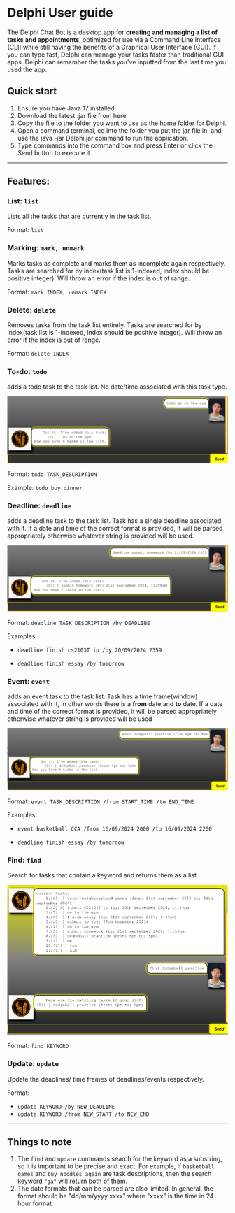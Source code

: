 # Delphi User guide

The Delphi Chat Bot is a desktop app for **creating and managing a list of tasks and appointments**, optimized for use via a Command Line Interface (CLI) while still having the benefits of a Graphical User Interface (GUI). If you can type fast, Delphi can manage your tasks faster than traditional GUI apps.
Delphi can remember the tasks you've inputted from the last time you used the app.
## Quick start

1. Ensure you have Java 17 installed.
2. Download the latest .jar file from here.
3. Copy the file to the folder you want to use as the home folder for Delphi.
4. Open a command terminal, cd into the folder you put the jar file in, and use the java -jar Delphi.jar command to run the application.
5. Type commands into the command box and press Enter or click the Send button to execute it.

---

## Features:


### List: `list`

Lists all the tasks that are currently in the task list.

Format: `list`

### Marking: `mark, unmark`

Marks tasks as complete and marks them as incomplete again respectively. Tasks are searched for
by index(task list is 1-indexed, index should be positive integer). Will throw an error if the index is out of range.

Format: `mark INDEX, unmark INDEX`

### Delete: `delete`

Removes tasks from the task list entirely. Tasks are searched for by index(task list is 1-indexed, index should be positive integer). 
Will throw an error if the index is out of range.

Format: `delete INDEX`

### To-do: `todo`

adds a todo task to the task list. No date/time associated with this task type.


![screenshot of todo task creation](src/main/resources/images/todo.png)

Format: `todo TASK_DESCRIPTION`

Example: `todo buy dinner`

### Deadline: `deadline`

adds a deadline task to the task list. Task has a single deadline associated with it. 
If a date and time of the correct format is provided, it will be parsed appropriately
otherwise whatever string is provided will be used.

![screenshot of deadline creation](src/main/resources/images/deadline.png)

Format: `deadline TASK_DESCRIPTION /by DEADLINE`

Examples: 
* `deadline finish cs2103T ip /by 20/09/2024 2359`

* `deadline finish essay /by tomorrow`

### Event: `event`

adds an event task to the task list. Task has a time frame(window) associated with it,
in other words there is a **from** date and **to** date. If a date and time of the 
correct format is provided, it will be parsed appropriately otherwise whatever string is provided will be used


![screenshot of event creation](src/main/resources/images/event.png)


Format: `event TASK_DESCRIPTION /from START_TIME /to END_TIME`

Examples:
* `event basketball CCA /from 16/09/2024 2000 /to 16/09/2024 2200`

* `deadline finish essay /by tomorrow`

### Find: `find`

Search for tasks that contain a keyword and returns them as a list

![screenshot of find command](src/main/resources/images/find.png)


Format: `find KEYWORD`

### Update: `update`

Update the deadlines/ time frames of deadlines/events respectively.

Format: 
* `update KEYWORD /by NEW_DEADLINE`
*  `update KEYWORD /from NEW_START /to NEW_END`

---

## Things to note

1. The `find` and `update` commands search for the keyword as a substring, so it is important
to be precise and exact. For example, if `basketball games` and `buy noodles again` are task
descriptions, then the search keyword `"ga"` will return both of them.
2. The date formats that can be parsed are also limited. In general, the format should be
"dd/mm/yyyy xxxx" where "xxxx" is the time in 24-hour format.
